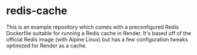 redis-cache
===================

This is an example repository which comes with a preconfigured Redis Dockerfile
suitable for running a Redis cache in Render. It's based off of the official
Redis image (with Alpine Linux) but has a few configuration tweaks optimized for
Render as a cache.
